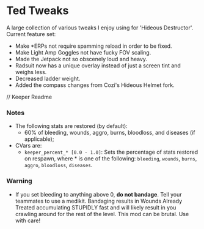 # Ted Tweaks

A large collection of various tweaks I enjoy using for 'Hideous Destructor'. Current feature set:

- Make *ERPs not require spamming reload in order to be fixed.
- Make Light Amp Goggles not have fucky FOV scaling.
- Made the Jetpack not so obscenely loud and heavy.
- Radsuit now has a unique overlay instead of just a screen tint and weighs less.
- Decreased ladder weight.
- Added the compass changes from Cozi's Hideous Helmet fork.


// Keeper Readme
### Notes
- The following stats are restored (by default):
	- 60% of bleeding, wounds, aggro, burns, bloodloss, and diseases (if applicable);
- CVars are:
	- `keeper_percent_* [0.0 - 1.0]`: Sets the percentage of stats restored on respawn, where * is one of the following: `bleeding`, `wounds`, `burns`, `aggro`, `bloodloss`, `diseases`.

### Warning
- If you set bleeding to anything above 0, **do not bandage**. Tell your teammates to use a medikit. Bandaging results in Wounds Already Treated accumulating STUPIDLY fast and will likely result in you crawling around for the rest of the level. This mod can be brutal. Use with care!